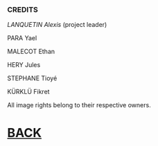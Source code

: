 ### CREDITS

*LANQUETIN Alexis* (project leader)

PARA Yael

MALECOT Ethan

HERY Jules

STEPHANE Tioyé

KÜRKLÜ Fikret


All image rights belong to their respective owners. 

# [BACK](README.md)
